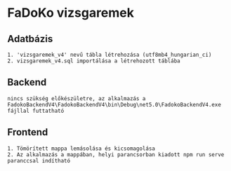 # FaDoKo vizsgaremek
## Adatbázis
```
1. 'vizsgaremek_v4' nevű tábla létrehozása (utf8mb4_hungarian_ci)
2. vizsgaremek_v4.sql importálása a létrehozott táblába
```
## Backend
```
nincs szükség előkészületre, az alkalmazás a FadokoBackendV4\FadokoBackendV4\bin\Debug\net5.0\FadokoBackendV4.exe fájllal futtatható
```
## Frontend
```
1. Tömörített mappa lemásolása és kicsomagolása
2. Az alkalmazás a mappában, helyi parancsorban kiadott npm run serve paranccsal indítható
```

